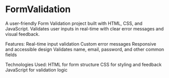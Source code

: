 # FormValidation
A user-friendly Form Validation project built with HTML, CSS, and JavaScript. Validates user inputs in real-time with clear error messages and visual feedback.

Features:
Real-time input validation
Custom error messages
Responsive and accessible design
Validates name, email, password, and other common fields

Technologies Used:
HTML for form structure
CSS for styling and feedback
JavaScript for validation logic
